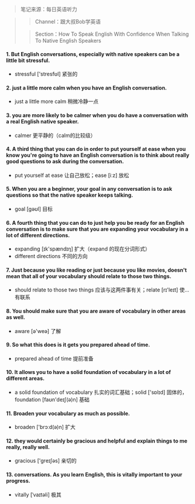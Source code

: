 > 笔记来源：每日英语听力

> > Channel：跟大叔Bob学英语
>
> > Section：How To Speak English With Confidence When Talking To Native English Speakers

#### 1. But English conversations, especially with native speakers can be a little bit stressful.

- stressful ['stresfʊl] 紧张的

#### 2.  just a little more calm when you have an English conversation.

- just a little more calm 稍微冷静一点

#### 3. you are more likely to be calmer when you do have a conversation with a real English native speaker.

- calmer 更平静的（calm的比较级）

#### 4. A third thing that you can do in order to put yourself at ease when you know you're going to have an English conversation is to think about really good questions to ask during the conversation.

- put yourself at ease 让自己放松；ease [iːz] 放松

#### 5. When you are a beginner, your goal in any conversation is to ask questions so that the native speaker keeps talking.

- goal [gəʊl] 目标

#### 6. A fourth thing that you can do to just help you be ready for an English conversation is to make sure that you are expanding your vocabulary in a lot of different directions.

- expanding [ɪk'spændɪŋ] 扩大（expand 的现在分词形式）
- different directions 不同的方向

#### 7. Just because you like reading or just because you like movies, doesn't mean that all of your vocabulary should relate to those two things.

- should relate to those two things 应该与这两件事有关；relate [rɪ'leɪt] 使…有联系

#### 8. You should make sure that you are aware of vocabulary in other areas as well. 

- aware [ə'weə] 了解

#### 9. So what this does is it gets you prepared ahead of time.

- prepared ahead of time 提前准备

#### 10. It allows you to have a solid foundation of vocabulary in a lot of different areas.

- a solid foundation of vocabulary 扎实的词汇基础；solid ['sɒlɪd] 固体的，foundation [faʊn'deɪʃ(ə)n] 基础

#### 11. Broaden your vocabulary as much as possible.

- broaden ['brɔːd(ə)n]  扩大

#### 12. they would certainly be gracious and helpful and explain things to me really, really well.

- gracious ['greɪʃəs] 亲切的

#### 13. conversations. As you learn English, this is vitally important to your progress.

- vitally [ˈvaɪtəli] 极其

#### 